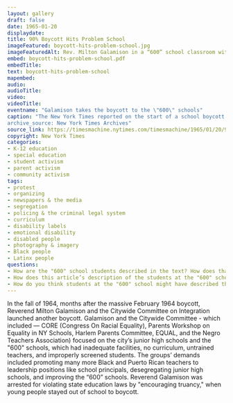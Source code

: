 ```yaml
---
layout: gallery
draft: false
date: 1965-01-20
displaydate: 
title: 90% Boycott Hits Problem School
imageFeatured: boycott-hits-problem-school.jpg
imageFeaturedAlt: Rev. Milton Galamison in a “600” school classroom with a group of black teenagers
embed: boycott-hits-problem-school.pdf
embedTitle: 
text: boycott-hits-problem-school
mapembed: 
audio: 
audioTitle: 
video: 
videoTitle: 
eventname: "Galamison takes the boycott to the \"600\" schools"
caption: "The New York Times reported on the start of a school boycott led by Reverend Milton Galamison that began on January 19, 1965. Galamison was boycotting the continued segregation of New York City’s junior high schools, including those designated as \"600\"
archive_source: New York Times Archives"
source_link: https://timesmachine.nytimes.com/timesmachine/1965/01/20/97182442.html?pageNumber=27
copyright: New York Times
categories:
- K-12 education
- special education
- student activism
- parent activism
- community activism
tags:
- protest
- organizing
- newspapers & the media
- segregation
- policing & the criminal legal system
- curriculum
- disability labels
- emotional disability
- disabled people
- photography & imagery
- Black people
- Latinx people
questions:
- How are the "600" school students described in the text? How does that description compare to what you see in the photograph?
- How does this article’s description of the students at the "600" schools compare to other sources in this document set? How does it compare to press coverage of the February, 1964 boycott?
- How do you think students at the "600" school might have described themselves and why they attended this school?
---
```


In the fall of 1964, months after the massive February 1964 boycott, Reverend Milton Galamison and the Citywide Committee on Integration launched another boycott. Galamison and the Citywide Committee - which included — CORE (Congress On Racial Equality), Parents Workshop on Equality in NY Schools, Harlem Parents Committee, EQUAL, and the Negro Teachers Association) focused on the city’s junior high schools and the "600" schools, which had inadequate facilities, no curriculum, untrained teachers, and improperly screened students. The groups’ demands included promoting many more Black and Puerto Rican teachers to leadership positions like school principals, desegregating junior high schools, and improving the “600” schools.  Reverend Galamison was arrested for violating state education laws by "encouraging truancy," when young people stayed out of school to boycott.
